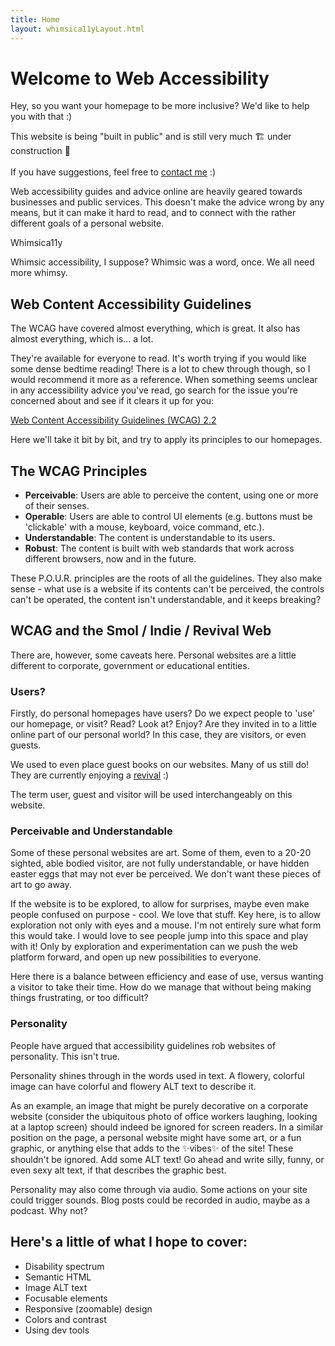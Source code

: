 ```yaml
---
title: Home
layout: whimsica11yLayout.html
---
```


# Welcome to Web Accessibility

Hey, so you want your homepage to be more inclusive? We'd like to help you with that :)

<p class="notice">This website is being "built in public" and is still very much 🏗️ under construction 🚧
<br><br>
If you have suggestions, feel free to <a href="https://sarajoy.dev/#form">contact me</a> :)</p>

Web accessibility guides and advice online are heavily geared towards businesses and public services. This doesn't make the advice wrong by any means, but it can make it hard to read, and to connect with the rather different goals of a personal website.

<p class="word-art" aria-hidden="true">Whimsica11y</p>

Whimsic accessibility, I suppose? Whimsic was a word, once. We all need more whimsy.

## Web Content Accessibility Guidelines
The WCAG have covered almost everything, which is great. It also has almost everything, which is... a lot.

They're available for everyone to read. It's worth trying if you would like some dense bedtime reading! There is a lot to chew through though, so I would recommend it more as a reference. When something seems unclear in any accessibility advice you've read, go search for the issue you're concerned about and see if it clears it up for you:

[Web Content Accessibility Guidelines (WCAG) 2.2](https://www.w3.org/TR/WCAG22/)

Here we'll take it bit by bit, and try to apply its principles to our homepages.

## The WCAG Principles
- **Perceivable**: Users are able to perceive the content, using one or more of their senses.
- **Operable**: Users are able to control UI elements (e.g. buttons must be 'clickable' with a mouse, keyboard, voice command, etc.).
- **Understandable**: The content is understandable to its users.
- **Robust**: The content is built with web standards that work across different browsers, now and in the future.

These P.O.U.R. principles are the roots of all the guidelines. They also make sense - what use is a website if its contents can't be perceived, the controls can't be operated, the content isn't understandable, and it keeps breaking?

## WCAG and the Smol / Indie / Revival Web

There are, however, some caveats here. Personal websites are a little different to corporate, government or educational entities.

### Users?
Firstly, do personal homepages have users? Do we expect people to 'use' our homepage, or visit? Read? Look at? Enjoy? Are they invited in to a little online part of our personal world? In this case, they are visitors, or even guests.

We used to even place guest books on our websites. Many of us still do! They are currently enjoying a [revival](https://manuelmoreale.com/guestbooks-are-cool) :)

The term user, guest and visitor will be used interchangeably on this website.

### Perceivable and Understandable
Some of these personal websites are art. Some of them, even to a 20-20 sighted, able bodied visitor, are not fully understandable, or have hidden easter eggs that may not ever be perceived. We don't want these pieces of art to go away.

If the website is to be explored, to allow for surprises, maybe even make people confused on purpose - cool. We love that stuff. Key here, is to allow exploration not only with eyes and a mouse. I'm not entirely sure what form this would take. I would love to see people jump into this space and play with it! Only by exploration and experimentation can we push the web platform forward, and open up new possibilities to everyone.

Here there is a balance between efficiency and ease of use, versus wanting a visitor to take their time. How do we manage that without being making things frustrating, or too difficult?

### Personality
People have argued that accessibility guidelines rob websites of personality. This isn't true.

Personality shines through in the words used in text. A flowery, colorful image can have colorful and flowery ALT text to describe it.

As an example, an image that might be purely decorative on a corporate website (consider the ubiquitous photo of office workers laughing, looking at a laptop screen) should indeed be ignored for screen readers. In a similar position on the page, a personal website might have some art, or a fun graphic, or anything else that adds to the ✨vibes✨ of the site! These shouldn't be ignored. Add some ALT text! Go ahead and write silly, funny, or even sexy alt text, if that describes the graphic best.

Personality may also come through via audio. Some actions on your site could trigger sounds. Blog posts could be recorded in audio, maybe as a podcast. Why not?

## Here's a little of what I hope to cover:
- Disability spectrum
- Semantic HTML
- Image ALT text
- Focusable elements
- Responsive (zoomable) design
- Colors and contrast
- Using dev tools
